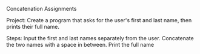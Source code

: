 Concatenation Assignments

Project: Create a program that asks for the user's first and last name, then prints their full name.

Steps:
Input the first and last names separately from the user.
Concatenate the two names with a space in between.
Print the full name
